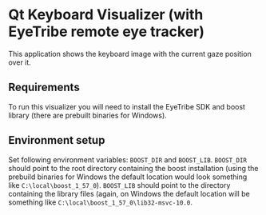 # Qt Keyboard Visualizer (with EyeTribe remote eye tracker)

This application shows the keyboard image with the current gaze position over it.

## Requirements

To run this visualizer you will need to install the EyeTribe SDK and boost library (there are prebuilt binaries for Windows).

## Environment setup

Set following environment variables: `BOOST_DIR` and `BOOST_LIB`. `BOOST_DIR` should point to the root directory containing the boost installation (using the prebuild binaries for Windows the default location would look something like `C:\local\boost_1_57_0`). `BOOST_LIB` should point to the directory containing the library files (again, on Windows the default location will be something like `C:\local\boost_1_57_0\lib32-msvc-10.0`.
